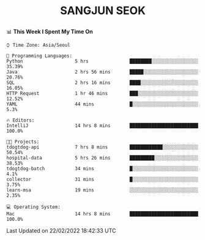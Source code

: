 <h1>
 <p align="center">
   SANGJUN SEOK
 </p>
</h1>

<!--START_SECTION:waka-->
📊 **This Week I Spent My Time On** 

```text
⌚︎ Time Zone: Asia/Seoul

💬 Programming Languages: 
Python                   5 hrs               ████████░░░░░░░░░░░░░░░░░   35.39% 
Java                     2 hrs 56 mins       █████░░░░░░░░░░░░░░░░░░░░   20.76% 
SQL                      2 hrs 16 mins       ████░░░░░░░░░░░░░░░░░░░░░   16.05% 
HTTP Request             1 hr 46 mins        ███░░░░░░░░░░░░░░░░░░░░░░   12.52% 
YAML                     44 mins             █░░░░░░░░░░░░░░░░░░░░░░░░   5.3%

🔥 Editors: 
IntelliJ                 14 hrs 8 mins       █████████████████████████   100.0%

🐱‍💻 Projects: 
tdogtdog-api             7 hrs 8 mins        ████████████░░░░░░░░░░░░░   50.54% 
hospital-data            5 hrs 26 mins       █████████░░░░░░░░░░░░░░░░   38.53% 
tdogtdog-batch           34 mins             █░░░░░░░░░░░░░░░░░░░░░░░░   4.1% 
collector                31 mins             █░░░░░░░░░░░░░░░░░░░░░░░░   3.75% 
learn-msa                19 mins             ░░░░░░░░░░░░░░░░░░░░░░░░░   2.35%

💻 Operating System: 
Mac                      14 hrs 8 mins       █████████████████████████   100.0%

```


 Last Updated on 22/02/2022 18:42:33 UTC
<!--END_SECTION:waka-->
